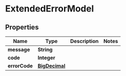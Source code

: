 
# ExtendedErrorModel

## Properties
Name | Type | Description | Notes
------------ | ------------- | ------------- | -------------
**message** | **String** |  | 
**code** | **Integer** |  | 
**errorCode** | [**BigDecimal**](BigDecimal.md) |  | 



